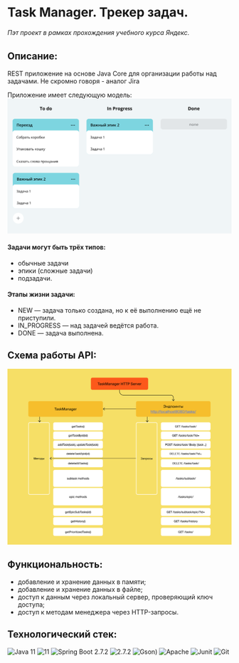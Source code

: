 # Task Manager. Трекер задач.
###### Пэт проект в рамках прохождения учебного курса Яндекс.

## Описание:

REST приложение на основе Java Core для организации работы над задачами. Не скромно говоря - аналог Jira

Приложение имеет следующую модель:
![Alt text](https://github.com/Gidrosliv/java-TaskManager/blob/main/schema.png?raw=true)

#### Задачи могут быть трёх типов: 
*  обычные задачи
*  эпики (сложные задачи)
*  подзадачи.

#### Этапы жизни задачи: 
*  NEW — задача только создана, но к её выполнению ещё не приступили. 
*  IN_PROGRESS — над задачей ведётся работа. 
*  DONE — задача выполнена. 
        
## Схема работы API:
    
![Alt text](https://github.com/Gidrosliv/java-TaskManager/blob/main/schema%20API.png?raw=true)

## Функциональность:
*  добавление и хранение данных в памяти;
*  добавление и хранение данных в файле;
*  доступ к данным через локальный сервер, проверяющий ключ доступа;
*  доступ к методам менеджера через HTTP-запросы.

##  Технологический стек:
![Java 11](https://img.shields.io/badge/-Java-green) ![11](https://img.shields.io/badge/-11-orange) ![Spring Boot 2.7.2 ](https://img.shields.io/badge/-Spring%20Boot-blue) ![2.7.2 ](https://img.shields.io/badge/-2.7.2-orange) ![Gson](https://img.shields.io/badge/-Gson%202.9.0-yellowgreen)) ![Apache](https://img.shields.io/badge/-Apache%20Maven%204.0.0-blue) ![Junit]([https://badgen.net/badge/icon/docker?icon=docker&label](https://img.shields.io/badge/-JUnit%205.4.2-green)) ![Git](https://badgen.net/badge/icon/github?icon=github&label)     

